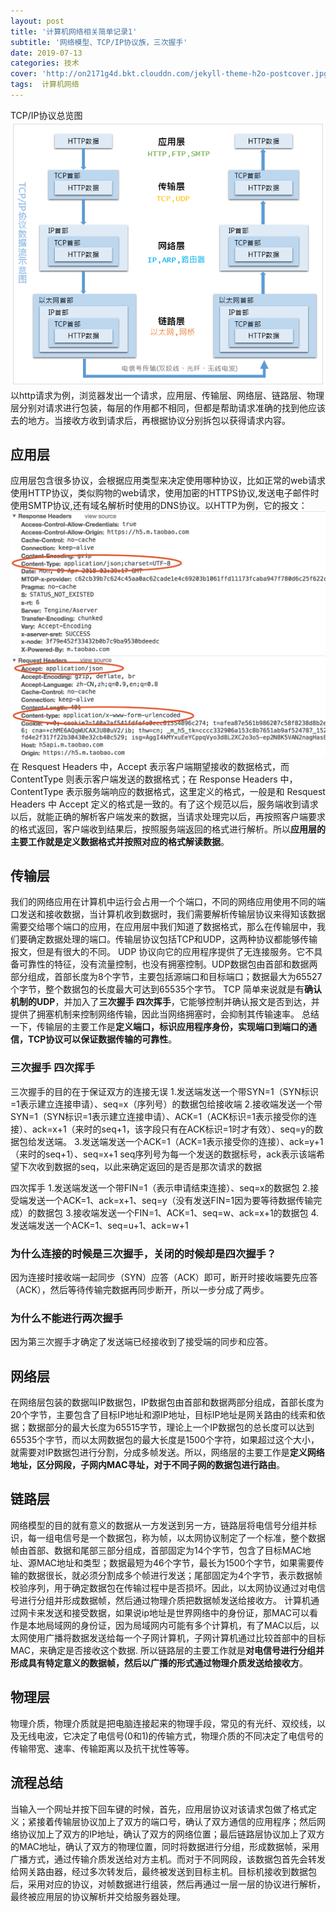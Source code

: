 ```yaml
---
layout: post
title: '计算机网络相关简单记录1'
subtitle: '网络模型、TCP/IP协议族，三次握手'
date: 2019-07-13
categories: 技术
cover: 'http://on2171g4d.bkt.clouddn.com/jekyll-theme-h2o-postcover.jpg'
tags:  计算机网络
---
```

TCP/IP协议总览图
![总览](https://github.com/durianno1/durianno1.github.io/blob/master/assets/img/tcp1.png?raw=true)
以http请求为例，浏览器发出一个请求，应用层、传输层、网络层、链路层、物理层分别对请求进行包装，每层的作用都不相同，但都是帮助请求准确的找到他应该去的地方。当接收方收到请求后，再根据协议分别拆包以获得请求内容。

## 应用层
应用层包含很多协议，会根据应用类型来决定使用哪种协议，比如正常的web请求使用HTTP协议，类似购物的web请求，使用加密的HTTPS协议,发送电子邮件时使用SMTP协议,还有域名解析时使用的DNS协议。以HTTP为例，它的报文：
![http报文](https://github.com/durianno1/durianno1.github.io/blob/master/assets/img/tcp2.jpg?raw=true)
在 Resquest Headers 中，Accept 表示客户端期望接收的数据格式，而 ContentType 则表示客户端发送的数据格式；在 Response Headers 中，ContentType 表示服务端响应的数据格式，这里定义的格式，一般是和  Resquest Headers 中 Accept 定义的格式是一致的。有了这个规范以后，服务端收到请求以后，就能正确的解析客户端发来的数据，当请求处理完以后，再按照客户端要求的格式返回，客户端收到结果后，按照服务端返回的格式进行解析。所以**应用层的主要工作就是定义数据格式并按照对应的格式解读数据**。

## 传输层
我们的网络应用在计算机中运行会占用一个个端口，不同的网络应用使用不同的端口发送和接收数据，当计算机收到数据时，我们需要解析传输层协议来得知该数据需要交给哪个端口的应用，在应用层中我们知道了数据格式，那么在传输层中，我们要确定数据处理的端口。传输层协议包括TCP和UDP，这两种协议都能够传输报文，但是有很大的不同。
UDP 协议向它的应用程序提供了无连接服务。它不具备可靠性的特征，没有流量控制，也没有拥塞控制。UDP数据包由首部和数据两部分组成，首部长度为8个字节，主要包括源端口和目标端口；数据最大为65527个字节，整个数据包的长度最大可达到65535个字节。
TCP 简单来说就是有**确认机制的UDP**，并加入了**三次握手 四次挥手**，它能够控制并确认报文是否到达，并提供了拥塞机制来控制网络传输，因此当网络拥塞时，会抑制其传输速率。
总结一下，传输层的主要工作是**定义端口，标识应用程序身份，实现端口到端口的通信，TCP协议可以保证数据传输的可靠性**。

### 三次握手 四次挥手
三次握手的目的在于保证双方的连接无误
1.发送端发送一个带SYN=1（SYN标识=1表示建立连接申请）、seq=x（序列号）的数据包给接收端
2.接收端发送一个带SYN=1（SYN标识=1表示建立连接申请）、ACK=1（ACK标识=1表示接受你的连接）、ack=x+1（来时的seq+1，该字段只有在ACK标识=1时才有效）、seq=y的数据包给发送端。
3.发送端发送一个ACK=1（ACK=1表示接受你的连接）、ack=y+1（来时的seq+1）、seq=x+1
seq序列号为每一个发送的数据标号，ack表示该端希望下次收到数据的seq，以此来确定返回的是否是那次请求的数据

四次挥手
1.发送端发送一个带FIN=1（表示申请结束连接）、seq=x的数据包
2.接受端发送一个ACK=1、ack=x+1、seq=y（没有发送FIN=1因为要等待数据传输完成）的数据包
3.接收端发送一个FIN=1、ACK=1、seq=w、ack=x+1的数据包
4.发送端发送一个ACK=1、seq=u+1、ack=w+1

### 为什么连接的时候是三次握手，关闭的时候却是四次握手？
因为连接时接收端一起同步（SYN）应答（ACK）即可，断开时接收端要先应答（ACK），然后等待传输完数据再同步断开，所以一步分成了两步。

### 为什么不能进行两次握手
因为第三次握手才确定了发送端已经接收到了接受端的同步和应答。


## 网络层
在网络层包装的数据叫IP数据包，IP数据包由首部和数据两部分组成，首部长度为20个字节，主要包含了目标IP地址和源IP地址，目标IP地址是网关路由的线索和依据；数据部分的最大长度为65515字节，理论上一个IP数据包的总长度可以达到65535个字节，而以太网数据包的最大长度是1500个字符，如果超过这个大小，就需要对IP数据包进行分割，分成多帧发送。所以，网络层的主要工作是**定义网络地址，区分网段，子网内MAC寻址，对于不同子网的数据包进行路由**。

## 链路层
网络模型的目的就有意义的数据从一方发送到另一方，链路层将电信号分组并标识，每一组电信号是一个数据包，称为帧，以太网协议制定了一个标准，整个数据帧由首部、数据和尾部三部分组成，首部固定为14个字节，包含了目标MAC地址、源MAC地址和类型；数据最短为46个字节，最长为1500个字节，如果需要传输的数据很长，就必须分割成多个帧进行发送；尾部固定为4个字节，表示数据帧校验序列，用于确定数据包在传输过程中是否损坏。因此，以太网协议通过对电信号进行分组并形成数据帧，然后通过物理介质把数据帧发送给接收方。
计算机通过网卡来发送和接受数据，如果说ip地址是世界网络中的身份证，那MAC可以看作是本地局域网的身份证，因为局域网内可能有多个计算机，有了MAC以后，以太网使用广播将数据发送给每一个子网计算机，子网计算机通过比较首部中的目标MAC，来确定是否接收这个数据.
所以链路层的主要工作就是**对电信号进行分组并形成具有特定意义的数据帧，然后以广播的形式通过物理介质发送给接收方**。

## 物理层
物理介质，物理介质就是把电脑连接起来的物理手段，常见的有光纤、双绞线，以及无线电波，它决定了电信号(0和1)的传输方式，物理介质的不同决定了电信号的传输带宽、速率、传输距离以及抗干扰性等等。

## 流程总结
当输入一个网址并按下回车键的时候，首先，应用层协议对该请求包做了格式定义；紧接着传输层协议加上了双方的端口号，确认了双方通信的应用程序；然后网络协议加上了双方的IP地址，确认了双方的网络位置；最后链路层协议加上了双方的MAC地址，确认了双方的物理位置，同时将数据进行分组，形成数据帧，采用广播方式，通过传输介质发送给对方主机。而对于不同网段，该数据包首先会转发给网关路由器，经过多次转发后，最终被发送到目标主机。目标机接收到数据包后，采用对应的协议，对帧数据进行组装，然后再通过一层一层的协议进行解析，最终被应用层的协议解析并交给服务器处理。




